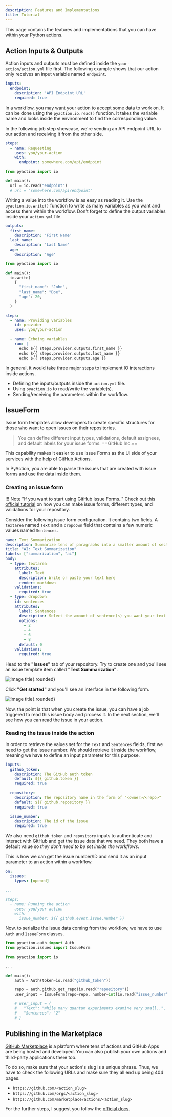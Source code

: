 ```yaml
---
description: Features and Implementations
title: Tutorial
---
```


This page contains the features and implementations that you can have within your Python actions.

## Action Inputs & Outputs
Action inputs and outputs must be defined inside the `your-action/action.yml` file first. The following example shows that our action only receives an input variable named `endpoint`.

```yaml title="your-action/action.yml"
inputs:
  endpoint:
    description: 'API Endpoint URL'
    required: true
```

In a workflow, you may want your action to accept some data to work on. It can be done using the `pyaction.io.read()` function. It takes the variable name and looks inside the environment to find the corresponding value.

In the following job step showcase, we're sending an API endpoint URL to our action and receiving it from the other side.

```yaml title=".github/workflows/ci.yml"
steps:
  - name: Requesting
    uses: you/your-action
    with:
      endpoint: somewhere.com/api/endpoint
```

```py title="your-action/main.py"
from pyaction import io

def main():
  url = io.read("endpoint")
  # url = "somewhere.com/api/endpoint"
```

Writing a value into the workflow is as easy as reading it. Use the `pyaction.io.write()` function to write as many variables as you want and access them within the workflow. Don't forget to define the output variables inside your `action.yml` file.

```yaml title="your-action/action.yml"
outputs:
  first_name:
    description: 'First Name'
  last_name:
    description: 'Last Name'
  age:
    description: 'Age'
```

```py title="your-action/main.py"
from pyaction import io

def main():
  io.write(
    {
      "first_name": "John",
      "last_name": "Doe",
      "age": 20,
    }
  )
```

```yaml title=".github/workflows/ci.yml"
steps:
  - name: Providing variables
    id: provider
    uses: you/your-action

  - name: Echoing variables
    run: |
      echo ${{ steps.provider.outputs.first_name }}
      echo ${{ steps.provider.outputs.last_name }}
      echo ${{ steps.provider.outputs.age }}
```

In general, it would take three major steps to implement IO interactions inside actions.

- Defining the inputs/outputs inside the `action.yml` file.
- Using `pyaction.io` to read/write the variable(s).
- Sending/receiving the parameters within the workflow.

## IssueForm
Issue form templates allow developers to create specific structures for those who want to open issues on their repositories.

> You can define different input types, validations, default assignees, and default labels for your issue forms. ==GitHub Inc.==

This capability makes it easier to use Issue Forms as the UI side of your services with the help of GitHub Actions.

In PyAction, you are able to parse the issues that are created with issue forms and use the data inside them.

### Creating an issue form

!!! Note "If you want to start using GitHub Issue Forms.."
    Check out this [official tutorial](https://docs.github.com/en/communities/using-templates-to-encourage-useful-issues-and-pull-requests/syntax-for-issue-forms) on how you can make issue forms, different types, and validations for your repository.

Consider the following issue form configuration. It contains two fields. A `textarea` named `Text` and a `dropdown` field that contains a few numeric values named `Sentences`.

```yaml title=".github/ISSUE_TEMPLATE/text_summarize.yml"
name: Text Summarization
description: Summarize tens of paragraphs into a smaller amount of sections
title: "AI: Text Summarization"
labels: ["summarization", "ai"]
body:
  - type: textarea
    attributes:
      label: Text
      description: Write or paste your text here
      render: markdown
    validations:
      required: true
  - type: dropdown
    id: sentences
    attributes:
      label: Sentences
      description: Select the amount of sentence(s) you want your text get summarized to
      options:
        - 2
        - 4
        - 6
        - 8
      default: 0
    validations:
      required: true
```

Head to the **"Issues"** tab of your repository. Try to create one and you'll see an issue template item called **"Text Summarization"**.

![Image title](img/issue-items.png){.rounded}

Click **"Get started"** and you'll see an interface in the following form.

![Image title](img/issue-template.png){.rounded}

Now, the point is that when you create the issue, you can have a job triggered to read this issue body and process it. In the next section, we'll see how you can read the issue in your action.

### Reading the issue inside the action

In order to retrieve the values set for the `Text` and `Sentences` fields, first we need to get the issue number. We should retrieve it inside the workflow, meaning we have to define an input parameter for this purpose.

```yaml title="your-action/action.yml" hl_lines="12-14"
inputs:
  github_token:
    description: The GitHub auth token
    default: ${{ github.token }}
    required: true

  repository:
    description: The repository name in the form of "<owner>/<repo>"
    default: ${{ github.repository }}
    required: true

  issue_number:
    description: The id of the issue
    required: true
```

We also need `github_token` and `repository` inputs to authenticate and interact with GitHub and get the issue data that we need. They both have a default value so *they don't need to be set inside the workflows*.

This is how we can get the issue number/ID and send it as an input parameter to an action within a workflow.

```yaml title=".github/workflows/ci.yml" hl_lines="11"
on:
  issues:
    types: [opened]

...

steps:
  - name: Running the action
    uses: you/your-action
    with:
      issue_number: ${{ github.event.issue.number }}
```

Now, to serialize the issue data coming from the workflow, we have to use `Auth` and `IssueForm` classes.

```py title="your-action/main.py"
from pyaction.auth import Auth
from pyaction.issues import IssueForm

from pyaction import io

...

def main():
    auth = Auth(token=io.read("github_token"))

    repo = auth.github.get_repo(io.read("repository"))
    user_input = IssueForm(repo=repo, number=int(io.read("issue_number"))).render()

    # user_input = {
    #   "Text": "While many quantum experiments examine very small..",
    #   "Sentences": "2"
    # }
```


## Publishing in the Marketplace
[GitHub Marketplace](https://github.com/marketplace) is a platform where tens of actions and GitHub Apps are being hosted and developed. You can also publish your own actions and third-party applications there too.

To do so, make sure that your action's slug is a unique phrase. Thus, we have to check the following URLs and make sure they all end up being 404 pages.

* `https://github.com/<action_slug>`
* `https://github.com/orgs/<action_slug>`
* `https://github.com/marketplace/actions/<action_slug>`

For the further steps, I suggest you follow the [official docs](https://docs.github.com/en/actions/creating-actions/publishing-actions-in-github-marketplace).
